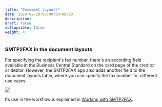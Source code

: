 ```yaml
---
title: "Document layouts"
date: 2020-02-28T00:00:00+09:00
description: 
draft: false
collapsible: false
weight: 4
---
```

### SMTP2FAX in the document layouts 

For specifying the recipient's fax number, there's an according field available in the Business Central Standard on the card page of the creditor or debtor. However, the SMTP2FAX app also adds another field to the document layouts table, where you can specify the fax number for different use cases.

![](images/apps/smtp2fax/en/SMTP2FAX_docLayouts.png)

Its use in the workflow is explained in [Working with SMTP2FAX](en-us/apps/smtp2fax/working-with-smtp2fax/). 